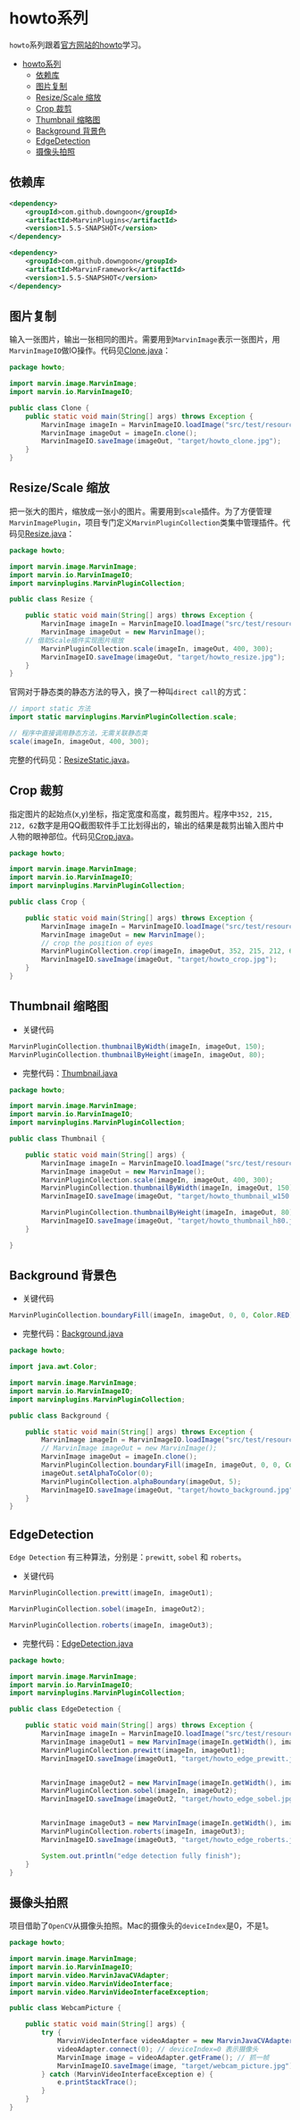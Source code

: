 # howto系列

``howto``系列跟着[官方网站的howto](http://marvinproject.sourceforge.net/en/howto.html)学习。

<!-- TOC depthFrom:1 depthTo:6 withLinks:1 updateOnSave:1 orderedList:0 -->

- [howto系列](#howto系列)
	- [依赖库](#依赖库)
	- [图片复制](#图片复制)
	- [Resize/Scale 缩放](#resizescale-缩放)
	- [Crop 裁剪](#crop-裁剪)
	- [Thumbnail 缩略图](#thumbnail-缩略图)
	- [Background 背景色](#background-背景色)
	- [EdgeDetection](#edgedetection)
	- [摄像头拍照](#摄像头拍照)

<!-- /TOC -->

## 依赖库

``` xml
<dependency>
	<groupId>com.github.downgoon</groupId>
	<artifactId>MarvinPlugins</artifactId>
	<version>1.5.5-SNAPSHOT</version>
</dependency>

<dependency>
	<groupId>com.github.downgoon</groupId>
	<artifactId>MarvinFramework</artifactId>
	<version>1.5.5-SNAPSHOT</version>
</dependency>
```

## 图片复制

输入一张图片，输出一张相同的图片。需要用到``MarvinImage``表示一张图片，用``MarvinImageIO``做IO操作。代码见[Clone.java](../src/test/java/howto/Clone.java)：

``` java
package howto;

import marvin.image.MarvinImage;
import marvin.io.MarvinImageIO;

public class Clone {
	public static void main(String[] args) throws Exception {
		MarvinImage imageIn = MarvinImageIO.loadImage("src/test/resources/howto.jpg");
		MarvinImage imageOut = imageIn.clone();
		MarvinImageIO.saveImage(imageOut, "target/howto_clone.jpg");
	}
}
```

## Resize/Scale 缩放

把一张大的图片，缩放成一张小的图片。需要用到``scale``插件。为了方便管理``MarvinImagePlugin``，项目专门定义``MarvinPluginCollection``类集中管理插件。代码见[Resize.java](../src/test/java/howto/Resize.java)：

``` java
package howto;

import marvin.image.MarvinImage;
import marvin.io.MarvinImageIO;
import marvinplugins.MarvinPluginCollection;

public class Resize {

	public static void main(String[] args) throws Exception {
		MarvinImage imageIn = MarvinImageIO.loadImage("src/test/resources/howto.jpg");
		MarvinImage imageOut = new MarvinImage();
    // 借助Scale插件实现图片缩放
		MarvinPluginCollection.scale(imageIn, imageOut, 400, 300);
		MarvinImageIO.saveImage(imageOut, "target/howto_resize.jpg");
	}
}
```

官网对于静态类的静态方法的导入，换了一种叫``direct call``的方式：

``` java
// import static 方法
import static marvinplugins.MarvinPluginCollection.scale;

// 程序中直接调用静态方法，无需关联静态类
scale(imageIn, imageOut, 400, 300);
```

完整的代码见：[ResizeStatic.java](../src/test/java/howto/ResizeStatic.java)。

## Crop 裁剪

指定图片的起始点(x,y)坐标，指定宽度和高度，裁剪图片。程序中``352, 215, 212, 62``数字是用QQ截图软件手工比划得出的，输出的结果是裁剪出输入图片中人物的眼神部位。代码见[Crop.java](../src/test/java/howto/Crop.java)。

``` java
package howto;

import marvin.image.MarvinImage;
import marvin.io.MarvinImageIO;
import marvinplugins.MarvinPluginCollection;

public class Crop {

	public static void main(String[] args) throws Exception {
		MarvinImage imageIn = MarvinImageIO.loadImage("src/test/resources/howto.jpg");
		MarvinImage imageOut = new MarvinImage();
		// crop the position of eyes
		MarvinPluginCollection.crop(imageIn, imageOut, 352, 215, 212, 62);
		MarvinImageIO.saveImage(imageOut, "target/howto_crop.jpg");
	}
}
```

## Thumbnail 缩略图

- 关键代码

``` java
MarvinPluginCollection.thumbnailByWidth(imageIn, imageOut, 150);
MarvinPluginCollection.thumbnailByHeight(imageIn, imageOut, 80);
```

- 完整代码：[Thumbnail.java](../src/test/java/howto/Thumbnail.java)

``` java
package howto;

import marvin.image.MarvinImage;
import marvin.io.MarvinImageIO;
import marvinplugins.MarvinPluginCollection;

public class Thumbnail {

	public static void main(String[] args) {
		MarvinImage imageIn = MarvinImageIO.loadImage("src/test/resources/howto.jpg");
		MarvinImage imageOut = new MarvinImage();
		MarvinPluginCollection.scale(imageIn, imageOut, 400, 300);
		MarvinPluginCollection.thumbnailByWidth(imageIn, imageOut, 150);
		MarvinImageIO.saveImage(imageOut, "target/howto_thumbnail_w150.jpg");

		MarvinPluginCollection.thumbnailByHeight(imageIn, imageOut, 80);
		MarvinImageIO.saveImage(imageOut, "target/howto_thumbnail_h80.jpg");
	}

}
```

## Background 背景色

- 关键代码

``` java
MarvinPluginCollection.boundaryFill(imageIn, imageOut, 0, 0, Color.RED);
```

- 完整代码：[Background.java](../src/test/java/howto/Background.java)

``` java
package howto;

import java.awt.Color;

import marvin.image.MarvinImage;
import marvin.io.MarvinImageIO;
import marvinplugins.MarvinPluginCollection;

public class Background {

	public static void main(String[] args) throws Exception {
		MarvinImage imageIn = MarvinImageIO.loadImage("src/test/resources/howto.jpg");
		// MarvinImage imageOut = new MarvinImage();
		MarvinImage imageOut = imageIn.clone();
		MarvinPluginCollection.boundaryFill(imageIn, imageOut, 0, 0, Color.RED);
		imageOut.setAlphaToColor(0);
		MarvinPluginCollection.alphaBoundary(imageOut, 5);
		MarvinImageIO.saveImage(imageOut, "target/howto_background.jpg");
	}
}
```

## EdgeDetection

``Edge Detection`` 有三种算法，分别是：``prewitt``, ``sobel`` 和 ``roberts``。

- 关键代码

``` java
MarvinPluginCollection.prewitt(imageIn, imageOut1);

MarvinPluginCollection.sobel(imageIn, imageOut2);

MarvinPluginCollection.roberts(imageIn, imageOut3);
```

- 完整代码：[EdgeDetection.java](../src/test/java/howto/EdgeDetection.java)

``` java
package howto;

import marvin.image.MarvinImage;
import marvin.io.MarvinImageIO;
import marvinplugins.MarvinPluginCollection;

public class EdgeDetection {

	public static void main(String[] args) throws Exception {
		MarvinImage imageIn = MarvinImageIO.loadImage("src/test/resources/howto.jpg");
		MarvinImage imageOut1 = new MarvinImage(imageIn.getWidth(), imageIn.getHeight());
		MarvinPluginCollection.prewitt(imageIn, imageOut1);
		MarvinImageIO.saveImage(imageOut1, "target/howto_edge_prewitt.jpg");


		MarvinImage imageOut2 = new MarvinImage(imageIn.getWidth(), imageIn.getHeight());
		MarvinPluginCollection.sobel(imageIn, imageOut2);
		MarvinImageIO.saveImage(imageOut2, "target/howto_edge_sobel.jpg");


		MarvinImage imageOut3 = new MarvinImage(imageIn.getWidth(), imageIn.getHeight());
		MarvinPluginCollection.roberts(imageIn, imageOut3);
		MarvinImageIO.saveImage(imageOut3, "target/howto_edge_roberts.jpg");

		System.out.println("edge detection fully finish");
	}
}
```

## 摄像头拍照

项目借助了``OpenCV``从摄像头拍照。Mac的摄像头的``deviceIndex``是0，不是1。

``` java
package howto;

import marvin.image.MarvinImage;
import marvin.io.MarvinImageIO;
import marvin.video.MarvinJavaCVAdapter;
import marvin.video.MarvinVideoInterface;
import marvin.video.MarvinVideoInterfaceException;

public class WebcamPicture {

	public static void main(String[] args) {
		try {
			MarvinVideoInterface videoAdapter = new MarvinJavaCVAdapter();
			videoAdapter.connect(0); // deviceIndex=0 表示摄像头
			MarvinImage image = videoAdapter.getFrame(); // 抓一帧
			MarvinImageIO.saveImage(image, "target/webcam_picture.jpg");
		} catch (MarvinVideoInterfaceException e) {
			e.printStackTrace();
		}
	}
}
```
